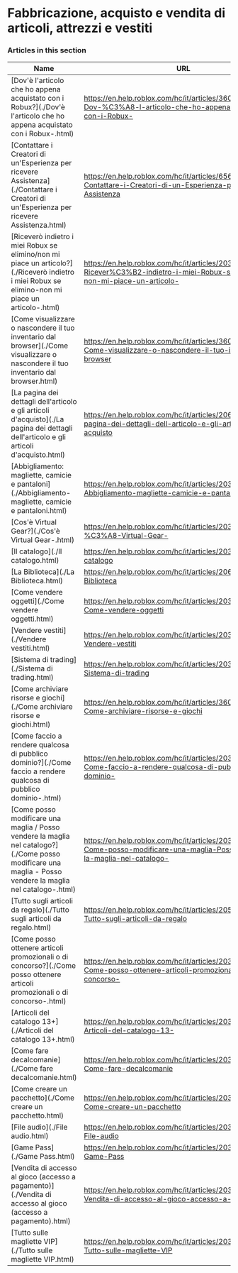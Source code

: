 # Fabbricazione, acquisto e vendita di articoli, attrezzi e vestiti  
### Articles in this section
Name|URL
-|-
[Dov'è l'articolo che ho appena acquistato con i Robux?](./Dov'è l'articolo che ho appena acquistato con i Robux-.html) |https://en.help.roblox.com/hc/it/articles/360029542532-Dov-%C3%A8-l-articolo-che-ho-appena-acquistato-con-i-Robux-
[Contattare i Creatori di un'Esperienza per ricevere Assistenza](./Contattare i Creatori di un'Esperienza per ricevere Assistenza.html) |https://en.help.roblox.com/hc/it/articles/6566665691924-Contattare-i-Creatori-di-un-Esperienza-per-ricevere-Assistenza
[Riceverò indietro i miei Robux se elimino/non mi piace un articolo?](./Riceverò indietro i miei Robux se elimino-non mi piace un articolo-.html) |https://en.help.roblox.com/hc/it/articles/203313290-Ricever%C3%B2-indietro-i-miei-Robux-se-elimino-non-mi-piace-un-articolo-
[Come visualizzare o nascondere il tuo inventario dal browser](./Come visualizzare o nascondere il tuo inventario dal browser.html) |https://en.help.roblox.com/hc/it/articles/360000463726-Come-visualizzare-o-nascondere-il-tuo-inventario-dal-browser
[La pagina dei dettagli dell'articolo e gli articoli d'acquisto](./La pagina dei dettagli dell'articolo e gli articoli d'acquisto.html) |https://en.help.roblox.com/hc/it/articles/206142306-La-pagina-dei-dettagli-dell-articolo-e-gli-articoli-d-acquisto
[Abbigliamento: magliette, camicie e pantaloni](./Abbigliamento- magliette, camicie e pantaloni.html) |https://en.help.roblox.com/hc/it/articles/203313170-Abbigliamento-magliette-camicie-e-pantaloni
[Cos'è Virtual Gear?](./Cos'è Virtual Gear-.html) |https://en.help.roblox.com/hc/it/articles/203313630-Cos-%C3%A8-Virtual-Gear-
[Il catalogo](./Il catalogo.html) |https://en.help.roblox.com/hc/it/articles/203313300-Il-catalogo
[La Biblioteca](./La Biblioteca.html) |https://en.help.roblox.com/hc/it/articles/206580683-La-Biblioteca
[Come vendere oggetti](./Come vendere oggetti.html) |https://en.help.roblox.com/hc/it/articles/203313260-Come-vendere-oggetti
[Vendere vestiti](./Vendere vestiti.html) |https://en.help.roblox.com/hc/it/articles/203313180-Vendere-vestiti
[Sistema di trading](./Sistema di trading.html) |https://en.help.roblox.com/hc/it/articles/203313310-Sistema-di-trading
[Come archiviare risorse e giochi](./Come archiviare risorse e giochi.html) |https://en.help.roblox.com/hc/it/articles/360031253052-Come-archiviare-risorse-e-giochi
[Come faccio a rendere qualcosa di pubblico dominio?](./Come faccio a rendere qualcosa di pubblico dominio-.html) |https://en.help.roblox.com/hc/it/articles/203313230-Come-faccio-a-rendere-qualcosa-di-pubblico-dominio-
[Come posso modificare una maglia / Posso vendere la maglia nel catalogo?](./Come posso modificare una maglia - Posso vendere la maglia nel catalogo-.html) |https://en.help.roblox.com/hc/it/articles/203313250-Come-posso-modificare-una-maglia-Posso-vendere-la-maglia-nel-catalogo-
[Tutto sugli articoli da regalo](./Tutto sugli articoli da regalo.html) |https://en.help.roblox.com/hc/it/articles/205630374-Tutto-sugli-articoli-da-regalo
[Come posso ottenere articoli promozionali o di concorso?](./Come posso ottenere articoli promozionali o di concorso-.html) |https://en.help.roblox.com/hc/it/articles/203313270-Come-posso-ottenere-articoli-promozionali-o-di-concorso-
[Articoli del catalogo 13+](./Articoli del catalogo 13+.html) |https://en.help.roblox.com/hc/it/articles/203313320-Articoli-del-catalogo-13-
[Come fare decalcomanie](./Come fare decalcomanie.html) |https://en.help.roblox.com/hc/it/articles/203313930-Come-fare-decalcomanie
[Come creare un pacchetto](./Come creare un pacchetto.html) |https://en.help.roblox.com/hc/it/articles/203313910-Come-creare-un-pacchetto
[File audio](./File audio.html) |https://en.help.roblox.com/hc/it/articles/203314070--File-audio
[Game Pass](./Game Pass.html) |https://en.help.roblox.com/hc/it/articles/203314040-Game-Pass
[Vendita di accesso al gioco (accesso a pagamento)](./Vendita di accesso al gioco (accesso a pagamento).html) |https://en.help.roblox.com/hc/it/articles/203314090-Vendita-di-accesso-al-gioco-accesso-a-pagamento-
[Tutto sulle magliette VIP](./Tutto sulle magliette VIP.html) |https://en.help.roblox.com/hc/it/articles/203314080-Tutto-sulle-magliette-VIP